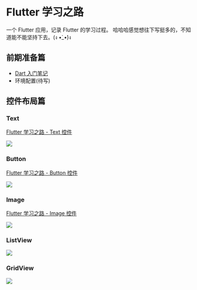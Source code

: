 # Flutter 学习之路

一个 Flutter 应用，记录 Flutter 的学习过程。 哈哈哈感觉想往下写挺多的，不知道能不能坚持下去。(ง •̀_•́)ง

## 前期准备篇

- [Dart 入门笔记](https://www.jianshu.com/p/1bd4674c0760)
- 环境配置(待写)


## 控件布局篇

<!--<img src="https://github.com/draftbk/Blog_Resource/blob/master/Flutter/gif/flutter_load_text.gif" width="26%" height="26%"> <img src="https://github.com/draftbk/Blog_Resource/blob/master/Flutter/gif/flutter_load_button.gif" width="26%" height="26%"> <img src="https://github.com/draftbk/Blog_Resource/blob/master/Flutter/gif/flutter_load_image.gif" width="26%" height="26%">-->


### Text 
[Flutter 学习之路 - Text 控件](https://www.jianshu.com/p/23308cadce2a)

![](https://github.com/draftbk/Blog_Resource/blob/master/Flutter/gif/flutter_road_text.gif)


### Button 
[Flutter 学习之路 - Button 控件](https://www.jianshu.com/p/db7e2f47fbda)

![](https://github.com/draftbk/Blog_Resource/blob/master/Flutter/gif/flutter_road_button.gif)

### Image 

[Flutter 学习之路 - Image 控件](https://www.jianshu.com/p/9838a54e4f0c)

![](https://github.com/draftbk/Blog_Resource/blob/master/Flutter/gif/flutter_road_image.gif)

### ListView  

![](https://github.com/draftbk/Blog_Resource/blob/master/Flutter/gif/flutter_road_listview.gif)

### GridView  

![](https://github.com/draftbk/Blog_Resource/blob/master/Flutter/gif/flutter_road_gridview.gif)